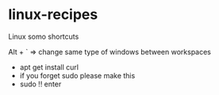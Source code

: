 # linux-recipes
Linux somo shortcuts


Alt + ` => change same type of windows between workspaces

- apt get install curl 
- if you forget sudo please make this
- sudo !! enter
